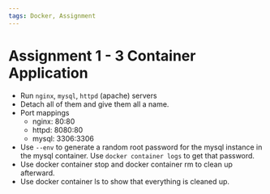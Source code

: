 ```yaml
---
tags: Docker, Assignment
---
```


# Assignment 1 - 3 Container Application

- Run `nginx`, `mysql`, `httpd` (apache) servers
- Detach all of them and give them all a name.
- Port mappings
    - nginx: 80:80
    - httpd: 8080:80
    - mysql: 3306:3306
- Use `--env` to generate a random root password for the mysql instance in the
  mysql container. Use `docker container logs` to get that password.
- Use docker container stop and docker container rm to clean up afterward.
- Use docker container ls to show that everything is cleaned up.
